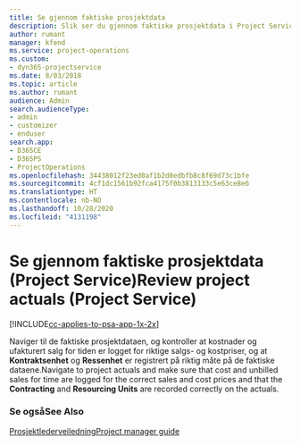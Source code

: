```yaml
---
title: Se gjennom faktiske prosjektdata
description: Slik ser du gjennom faktiske prosjektdata i Project Service
author: rumant
manager: kfend
ms.service: project-operations
ms.custom:
- dyn365-projectservice
ms.date: 8/03/2018
ms.topic: article
ms.author: rumant
audience: Admin
search.audienceType:
- admin
- customizer
- enduser
search.app:
- D365CE
- D365PS
- ProjectOperations
ms.openlocfilehash: 34438012f23ed0af1b2d0edbfb8c8f69d73c1bfe
ms.sourcegitcommit: 4cf1dc1561b92fca4175f0b3813133c5e63ce8e6
ms.translationtype: HT
ms.contentlocale: nb-NO
ms.lasthandoff: 10/28/2020
ms.locfileid: "4131198"
---
```

# <a name="review-project-actuals-project-service"></a><span data-ttu-id="d2dda-103">Se gjennom faktiske prosjektdata (Project Service)</span><span class="sxs-lookup"><span data-stu-id="d2dda-103">Review project actuals (Project Service)</span></span>

[!INCLUDE[cc-applies-to-psa-app-1x-2x](../includes/cc-applies-to-psa-app-1x-2x.md)]

<span data-ttu-id="d2dda-104">Naviger til de faktiske prosjektdataen, og kontroller at kostnader og ufakturert salg for tiden er logget for riktige salgs- og kostpriser, og at **Kontraktsenhet** og **Ressenhet** er registrert på riktig måte på de faktiske dataene.</span><span class="sxs-lookup"><span data-stu-id="d2dda-104">Navigate to project actuals and make sure that cost and unbilled sales for time are logged for the correct sales and cost prices and that the **Contracting** and **Resourcing Units** are recorded correctly on the actuals.</span></span>  
  
### <a name="see-also"></a><span data-ttu-id="d2dda-105">Se også</span><span class="sxs-lookup"><span data-stu-id="d2dda-105">See Also</span></span>  
 [<span data-ttu-id="d2dda-106">Prosjektlederveiledning</span><span class="sxs-lookup"><span data-stu-id="d2dda-106">Project manager guide</span></span>](../psa/project-manager-guide.md)
